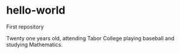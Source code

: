 # hello-world
First repository 

Twenty one years old, attending Tabor College playing baseball and studying Mathematics.
